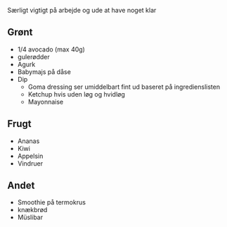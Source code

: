 Særligt vigtigt på arbejde og ude at have noget klar

## Grønt
* 1/4 avocado (max 40g)
* gulerødder
* Agurk
* Babymajs på dåse
* Dip
  * Goma dressing ser umiddelbart fint ud baseret på ingredienslisten
  * Ketchup hvis uden løg og hvidløg
  * Mayonnaise

## Frugt
* Ananas
* Kiwi
* Appelsin
* Vindruer

## Andet
* Smoothie på termokrus
* knækbrød
* Müslibar
